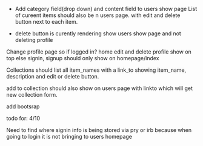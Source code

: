 - Add category field(drop down) and content field to users show page List of cureent items should also be n users page. with edit and delete button next to each item.

- delete button is curently rendering show users show page and not deleting profile



Change profile page so if logged in? home edit and delete profile show on top else signin, signup should only show on homepage/index

Collections should list all item_names with a link_to showing item_name, description and edit or delete button. 


add to collection should also show on users page with linkto which will get new collection form.

add bootsrap


todo for: 4/10

Need to find where signin info is being stored via pry or irb because when going to login it is not bringing to users homepage
